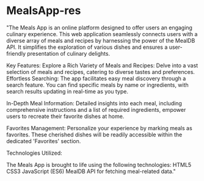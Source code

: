 # MealsApp-res 
"The Meals App is an online platform designed to offer users an engaging culinary experience. This web application seamlessly connects users with a diverse array of meals and recipes by harnessing the power of the MealDB API. It simplifies the exploration of various dishes and ensures a user-friendly presentation of culinary delights.

Key Features:
Explore a Rich Variety of Meals and Recipes: Delve into a vast selection of meals and recipes, catering to diverse tastes and preferences.
Effortless Searching: The app facilitates easy meal discovery through a search feature. You can find specific meals by name or ingredients, with search results updating in real-time as you type.

In-Depth Meal Information: Detailed insights into each meal, including comprehensive instructions and a list of required ingredients, empower users to recreate their favorite dishes at home.

Favorites Management: Personalize your experience by marking meals as favorites. These cherished dishes will be readily accessible within the dedicated 'Favorites' section.

Technologies Utilized:

The Meals App is brought to life using the following technologies:
HTML5
CSS3
JavaScript (ES6)
MealDB API for fetching meal-related data."
